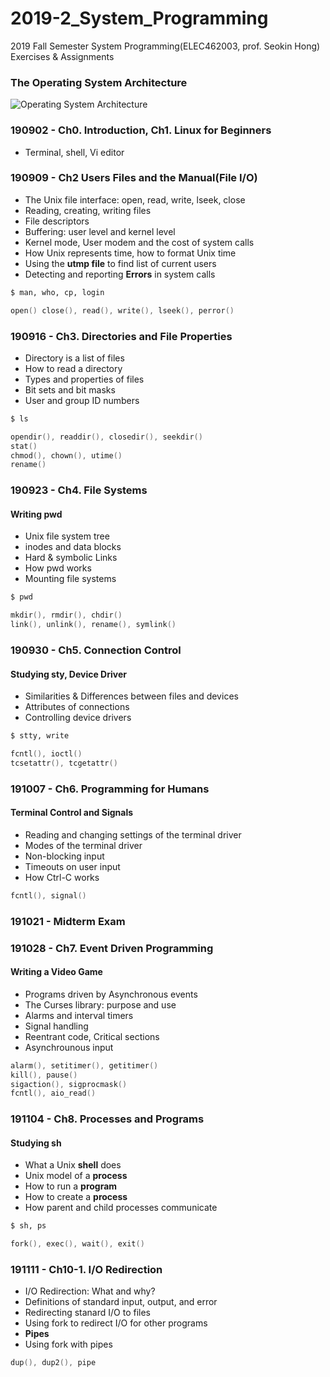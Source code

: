 # 2019-2_System_Programming
 2019 Fall Semester System Programming(ELEC462003, prof. Seokin Hong) Exercises & Assignments


### The Operating System Architecture
![Operating System Architecture](https://user-images.githubusercontent.com/54846646/68307643-f3c1c400-00ee-11ea-8a8d-a1e5c0e365e4.JPG)





### 190902 - Ch0. Introduction, Ch1. Linux for Beginners
- Terminal, shell, Vi editor
         

### 190909 - Ch2 Users Files and the Manual(File I/O)
- The Unix file interface: open, read, write, lseek, close
- Reading, creating, writing files
- File descriptors
- Buffering: user level and kernel level
- Kernel mode, User modem and the cost of system calls
- How Unix represents time, how to format Unix time
- Using the **utmp file** to find list of current users
- Detecting and reporting **Errors** in system calls
```sh
$ man, who, cp, login
```
```c
open() close(), read(), write(), lseek(), perror()
```

### 190916 - Ch3. Directories and File Properties
- Directory is a list of files
- How to read a directory
- Types and properties of files
- Bit sets and bit masks
- User and group ID numbers
```sh
$ ls
```
```c
opendir(), readdir(), closedir(), seekdir()
stat()
chmod(), chown(), utime()
rename()
```

### 190923 - Ch4. File Systems
#### Writing pwd
- Unix file system tree
- inodes and data blocks
- Hard & symbolic Links
- How pwd works
- Mounting file systems
```sh
$ pwd
```
```c
mkdir(), rmdir(), chdir()
link(), unlink(), rename(), symlink()
```

### 190930 - Ch5. Connection Control
#### Studying sty, Device Driver
- Similarities & Differences between files and devices
- Attributes of connections
- Controlling device drivers
```sh
$ stty, write
```
```c
fcntl(), ioctl()
tcsetattr(), tcgetattr()
```

### 191007 - Ch6. Programming for Humans
#### Terminal Control and Signals
- Reading and changing settings of the terminal driver
- Modes of the terminal driver
- Non-blocking input
- Timeouts on user input
- How Ctrl-C works
```c
fcntl(), signal()
```

### 191021 - Midterm Exam

### 191028 - Ch7. Event Driven Programming
#### Writing a Video Game
- Programs driven by Asynchronous events
- The Curses library: purpose and use
- Alarms and interval timers
- Signal handling
- Reentrant code, Critical sections
- Asynchrounous input
```c
alarm(), setitimer(), getitimer()
kill(), pause()
sigaction(), sigprocmask()
fcntl(), aio_read()
```

### 191104 - Ch8. Processes and Programs 
#### Studying sh
- What a Unix **shell** does
- Unix model of a **process**
- How to run a **program**
- How to create a **process**
- How parent and child processes communicate
```sh
$ sh, ps
```
```c
fork(), exec(), wait(), exit()
```

### 191111 - Ch10-1. I/O Redirection
- I/O Redirection: What and why?
- Definitions of standard input, output, and error
- Redirecting stanard I/O to files
- Using fork to redirect I/O for other programs
- **Pipes**
- Using fork with pipes
```c
dup(), dup2(), pipe
```

